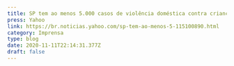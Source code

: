 ```yaml
---
title: SP tem ao menos 5.000 casos de violência doméstica contra crianças na pandemia
press: Yahoo
link: https://br.noticias.yahoo.com/sp-tem-ao-menos-5-115100890.html
category: Imprensa
type: blog
date: 2020-11-11T22:14:31.377Z
draft: false
---
```

